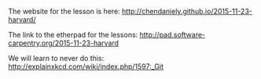 The website for the lesson is here: http://chendaniely.github.io/2015-11-23-harvard/

The link to the etherpad for the lessons: http://pad.software-carpentry.org/2015-11-23-harvard

We will learn to never do this: http://explainxkcd.com/wiki/index.php/1597:_Git
